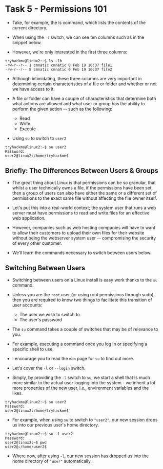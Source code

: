 # Task 5 - Permissions 101

- Take, for example, the ls command, which lists the contents of the current directory. 

- When using the `-l` switch, we can see ten columns such as in the snippet below. 
- However, we're only interested in the first three columns:

```         
tryhackme@linux2:~$ ls -lh
-rw-r--r-- 1 cmnatic cmnatic 0 Feb 19 10:37 file1
-rw-r--r-- 8 cmnatic cmnatic 0 Feb 19 10:37 file2
```
  
- Although intimidating, these three columns are very important in determining certain characteristics of a file or folder and whether or not we have access to it. 

- A file or folder can have a couple of characteristics that determine both what actions are allowed and what user or group has the ability to perform the given action -- such as the following:

    - Read
    - Write
    - Execute 

- Using `su` to switch to `user2`



```           
tryhackme@linux2:~$ su user2
Password:
user2@linux2:/home/tryhackme$
```

## Briefly: The Differences Between Users & Groups

- The great thing about Linux is that permissions can be so granular, that whilst a user technically owns a file, if the permissions have been set, then a group of users can also have either the same or a different set of permissions to the exact same file without affecting the file owner itself.

- Let's put this into a real-world context; the system user that runs a web server must have permissions to read and write files for an effective web application. 

- However, companies such as web hosting companies will have to want to allow their customers to upload their own files for their website without being the webserver system user -- compromising the security of every other customer. 

- We'll learn the commands necessary to switch between users below.

## Switching Between Users

- Switching between users on a Linux install is easy work thanks to the `su` command. 

- Unless you are the `root` user (or using root permissions through sudo), then you are required to know two things to facilitate this transition of user accounts:

    - The user we wish to switch to
    - The user's password

- The `su` command takes a couple of switches that may be of relevance to you. 
- For example, executing a command once you log in or specifying a specific shell to use. 

- I encourage you to read the `man` page for `su` to find out more. 

- Let's cover the `-l` or `--login` switch.

- Simply, by providing the `-l` switch to `su`, we start a shell that is much more similar to the actual user logging into the system - we inherit a lot more properties of the new user, i.e., environment variables and the likes.

```           
tryhackme@linux2:~$ su user2
Password:
user2@linux2:/home/tryhackme$
```

- For example, when using `su` to switch to `"user2"`, our new session drops us into our previous user's home directory. 
     
```            
tryhackme@linux2:~$ su -l user2
Password:
user2@linux2:~$ pwd
user2@:/home/user2$
```

- Where now, after using `-l`, our new session has dropped us into the home directory of `"user"` automatically. 
        
